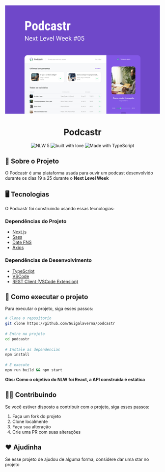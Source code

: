 ![banner](.github/banner.png)
<div align='center'>
  <h1>Podcastr</h1>
  <img src='https://img.shields.io/badge/NLW-5-green?style=for-the-badge' alt='NLW 5' >
  <img src='https://forthebadge.com/images/badges/built-with-love.svg' alt='built with love' >
  <img src='https://forthebadge.com/images/badges/made-with-typescript.svg' alt='Made with TypeScript' >
</div>

## 🤔 Sobre o Projeto
O Podcastr é uma plataforma usada para ouvir um podcast desenvolvido durante os dias 19 a 25 durante o **Next Level Week**

## 🖥 Tecnologias
O Podcastr foi construindo usando essas tecnologias:

### Dependências do Projeto
- [Next.js](https://nextjs.org)
- [Sass](https://sass-lang.com/)
- [Date FNS](https://date-fns.org/)
- [Axios](https://github.com/axios/axios)

### Dependências de Desenvolvimento
- [TypeScript](https://www.typescriptlang.org)
- [VSCode](https://code.visualstudio.com/)
- [REST Client (VSCode Extension)](https://marketplace.visualstudio.com/items?itemName=humao.rest-client)

## 🚀 Como executar o projeto

Para executar o projeto, siga esses passos:
```bash
# Clone o repositorio
git clone https://github.com/Guigalaverna/podcastr

# Entre no projeto
cd podcastr

# Instale as dependencias
npm install

# E execute
npm run build && npm start
```

**Obs: Como o objetivo do NLW foi React, a API construída é estática**

## 🙋‍♂️ Contribuindo

Se você estiver disposto a contribuir com o projeto, siga esses passos:

1. Faça um fork do projeto
2. Clone localmente
3. Faça sua alteração
4. Crie uma PR com suas alterações

## ❤ Ajudinha

Se esse projeto de ajudou de alguma forma, considere dar uma star no projeto

